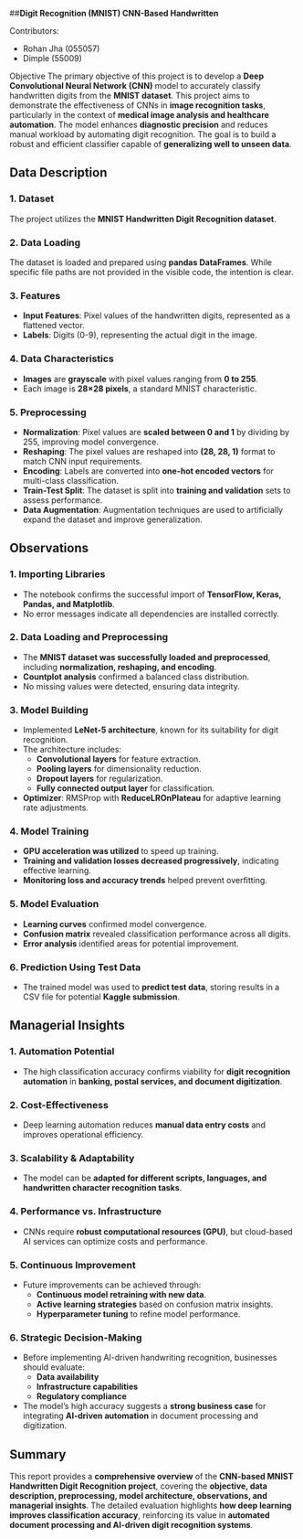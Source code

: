 ##**Digit Recognition (MNIST) CNN-Based Handwritten**

Contributors:
- Rohan Jha (055057)
- Dimple (55009)

Objective
The primary objective of this project is to develop a **Deep Convolutional Neural Network (CNN)** model to accurately classify handwritten digits from the **MNIST dataset**. This project aims to demonstrate the effectiveness of CNNs in **image recognition tasks**, particularly in the context of **medical image analysis and healthcare automation**. The model enhances **diagnostic precision** and reduces manual workload by automating digit recognition. The goal is to build a robust and efficient classifier capable of **generalizing well to unseen data**.

## Data Description
### 1. Dataset
The project utilizes the **MNIST Handwritten Digit Recognition dataset**.

### 2. Data Loading
The dataset is loaded and prepared using **pandas DataFrames**. While specific file paths are not provided in the visible code, the intention is clear. 

### 3. Features
- **Input Features**: Pixel values of the handwritten digits, represented as a flattened vector.
- **Labels**: Digits (0-9), representing the actual digit in the image.

### 4. Data Characteristics
- **Images** are **grayscale** with pixel values ranging from **0 to 255**.
- Each image is **28×28 pixels**, a standard MNIST characteristic.

### 5. Preprocessing
- **Normalization**: Pixel values are **scaled between 0 and 1** by dividing by 255, improving model convergence.
- **Reshaping**: The pixel values are reshaped into **(28, 28, 1)** format to match CNN input requirements.
- **Encoding**: Labels are converted into **one-hot encoded vectors** for multi-class classification.
- **Train-Test Split**: The dataset is split into **training and validation** sets to assess performance.
- **Data Augmentation**: Augmentation techniques are used to artificially expand the dataset and improve generalization.

## Observations
### 1. Importing Libraries
- The notebook confirms the successful import of **TensorFlow, Keras, Pandas, and Matplotlib**.
- No error messages indicate all dependencies are installed correctly.

### 2. Data Loading and Preprocessing
- The **MNIST dataset was successfully loaded and preprocessed**, including **normalization, reshaping, and encoding**.
- **Countplot analysis** confirmed a balanced class distribution.
- No missing values were detected, ensuring data integrity.

### 3. Model Building
- Implemented **LeNet-5 architecture**, known for its suitability for digit recognition.
- The architecture includes:
  - **Convolutional layers** for feature extraction.
  - **Pooling layers** for dimensionality reduction.
  - **Dropout layers** for regularization.
  - **Fully connected output layer** for classification.
- **Optimizer**: RMSProp with **ReduceLROnPlateau** for adaptive learning rate adjustments.

### 4. Model Training
- **GPU acceleration was utilized** to speed up training.
- **Training and validation losses decreased progressively**, indicating effective learning.
- **Monitoring loss and accuracy trends** helped prevent overfitting.

### 5. Model Evaluation
- **Learning curves** confirmed model convergence.
- **Confusion matrix** revealed classification performance across all digits.
- **Error analysis** identified areas for potential improvement.

### 6. Prediction Using Test Data
- The trained model was used to **predict test data**, storing results in a CSV file for potential **Kaggle submission**.

## Managerial Insights
### 1. Automation Potential
- The high classification accuracy confirms viability for **digit recognition automation** in **banking, postal services, and document digitization**.

### 2. Cost-Effectiveness
- Deep learning automation reduces **manual data entry costs** and improves operational efficiency.

### 3. Scalability & Adaptability
- The model can be **adapted for different scripts, languages, and handwritten character recognition tasks**.

### 4. Performance vs. Infrastructure
- CNNs require **robust computational resources (GPU)**, but cloud-based AI services can optimize costs and performance.

### 5. Continuous Improvement
- Future improvements can be achieved through:
  - **Continuous model retraining with new data**.
  - **Active learning strategies** based on confusion matrix insights.
  - **Hyperparameter tuning** to refine model performance.

### 6. Strategic Decision-Making
- Before implementing AI-driven handwriting recognition, businesses should evaluate:
  - **Data availability**
  - **Infrastructure capabilities**
  - **Regulatory compliance**
- The model’s high accuracy suggests a **strong business case** for integrating **AI-driven automation** in document processing and digitization.

## Summary
This report provides a **comprehensive overview** of the **CNN-based MNIST Handwritten Digit Recognition project**, covering the **objective, data description, preprocessing, model architecture, observations, and managerial insights**. The detailed evaluation highlights **how deep learning improves classification accuracy**, reinforcing its value in **automated document processing and AI-driven digit recognition systems**.
